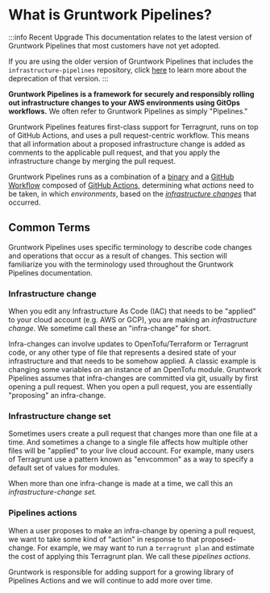 # What is Gruntwork Pipelines?

:::info Recent Upgrade
This documentation relates to the latest version of Gruntwork Pipelines that most customers have not yet adopted.

If you are using the older version of Gruntwork Pipelines that includes the `infrastructure-pipelines` repository, click [here](../../infrastructure-pipelines/overview/deprecation.md) to learn more about the deprecation of that version.
:::

**Gruntwork Pipelines is a framework for securely and responsibly rolling out infrastructure changes to your AWS environments using GitOps workflows.** We often refer to Gruntwork Pipelines as simply "Pipelines."

Gruntwork Pipelines features first-class support for Terragrunt, runs on top of GitHub Actions, and uses a pull request-centric workflow. This means that all information about a proposed infrastructure change is added as comments to the applicable pull request, and that you apply the infrastructure change by merging the pull request.

Gruntwork Pipelines runs as a combination of a [binary](https://github.com/gruntwork-io/pipelines-cli) and a [GitHub Workflow](https://github.com/gruntwork-io/pipelines-workflows) composed of [GitHub Actions](https://github.com/search?q=topic%3Aaction+topic%3Apipelines+org%3Agruntwork-io&type=repositories), determining what _actions_ need to be taken, in which _environments_, based on the [_infrastructure changes_](#infrastructure-change) that occurred.

## Common Terms

Gruntwork Pipelines uses specific terminology to describe code changes and operations that occur as a result of changes. This section will familiarize you with the terminology used throughout the Gruntwork Pipelines documentation.

### Infrastructure change

When you edit any Infrastructure As Code (IAC) that needs to be "applied" to your cloud account (e.g. AWS or GCP), you are making an _infrastructure change_. We sometime call these an "infra-change" for short.

Infra-changes can involve updates to OpenTofu/Terraform or Terragrunt code, or any other type of file that represents a desired state of your infrastructure and that needs to be somehow applied. A classic example is changing some variables on an instance of an OpenTofu module. Gruntwork Pipelines assumes that infra-changes are committed via git, usually by first opening a pull request. When you open a pull request, you are essentially "proposing" an infra-change.

### Infrastructure change set

Sometimes users create a pull request that changes more than one file at a time. And sometimes a change to a single file affects how multiple other files will be "applied" to your live cloud account. For example, many users of Terragrunt use a pattern known as "envcommon" as a way to specify a default set of values for modules.

When more than one infra-change is made at a time, we call this an _infrastructure-change set._

### Pipelines actions

When a user proposes to make an infra-change by opening a pull request, we want to take some kind of "action" in response to that proposed-change. For example, we may want to run a `terragrunt plan` and estimate the cost of applying this Terragrunt plan. We call these _pipelines actions._

Gruntwork is responsible for adding support for a growing library of Pipelines Actions and we will continue to add more over time.


<!-- ##DOCS-SOURCER-START
{
  "sourcePlugin": "local-copier",
  "hash": "633617b57344af8d5d06cfaeff944170"
}
##DOCS-SOURCER-END -->
